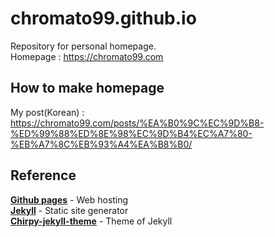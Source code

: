 # chromato99.github.io

Repository for personal homepage.<br>
Homepage : https://chromato99.com

## How to make homepage

My post(Korean) : https://chromato99.com/posts/%EA%B0%9C%EC%9D%B8-%ED%99%88%ED%8E%98%EC%9D%B4%EC%A7%80-%EB%A7%8C%EB%93%A4%EA%B8%B0/

## Reference

[**Github pages**](https://pages.github.com) - Web hosting<br>
[**Jekyll**](https://jekyllrb-ko.github.io) - Static site generator<br>
[**Chirpy-jekyll-theme**](https://github.com/cotes2020/jekyll-theme-chirpy) - Theme of Jekyll
